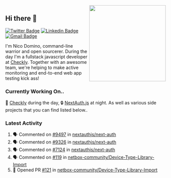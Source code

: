 <img align="right" src="https://user-images.githubusercontent.com/7415984/172472491-91b16eac-fa22-4ecf-92df-d687139fd1f9.gif" width="240" />

## Hi there 👋

[![Twitter Badge](https://img.shields.io/badge/-@ndom91-1ca0f1?style=flat-square&labelColor=1ca0f1&logo=twitter&logoColor=white&link=https://twitter.com/ndom91)](https://twitter.com/ndom91) [![Linkedin Badge](https://img.shields.io/badge/-ndom91-blue?style=flat-square&logo=Linkedin&logoColor=white&link=https://www.linkedin.com/in/ndom91/)](https://www.linkedin.com/in/ndom91/) [![Gmail Badge](https://img.shields.io/badge/-yo@ndo.dev-c14438?style=flat-square&logo=mail.ru&logoColor=white&link=mailto:yo@ndo.dev)](mailto:yo@ndo.dev)

I'm Nico Domino, command-line warrior and open sourcerer. During the day I'm a fullstack javascript developer at [Checkly](https://checklyhq.com). Together with an awesome team, we're helping to make active monitoring and end-to-end web app testing kick ass!

### Currently Working On..

🦝 [Checkly](https://checklyhq.com) during the day, 🔒 [NextAuth.js](https://github.com/nextauthjs/next-auth) at night. As well as various side projects that you can find listed below..

<!--START_SECTION_PROFILE_VIEWS:readme-info-->
<!--END_SECTION_PROFILE_VIEWS:readme-info-->

<!--START_SECTION_DAILY_COMMIT:readme-info-->
<!--END_SECTION_DAILY_COMMIT:readme-info-->

<!--START_SECTION_WEEKLY_COMMIT:readme-info-->
<!--END_SECTION_WEEKLY_COMMIT:readme-info-->

### Latest Activity

<!--START_SECTION:activity-->
1. 🗣 Commented on [#9497](https://github.com/nextauthjs/next-auth/pull/9497#issuecomment-1875290914) in [nextauthjs/next-auth](https://github.com/nextauthjs/next-auth)
2. 🗣 Commented on [#9326](https://github.com/nextauthjs/next-auth/pull/9326#issuecomment-1874161376) in [nextauthjs/next-auth](https://github.com/nextauthjs/next-auth)
3. 🗣 Commented on [#7124](https://github.com/nextauthjs/next-auth/pull/7124#issuecomment-1874131457) in [nextauthjs/next-auth](https://github.com/nextauthjs/next-auth)
4. 🗣 Commented on [#119](https://github.com/netbox-community/Device-Type-Library-Import/issues/119#issuecomment-1874100028) in [netbox-community/Device-Type-Library-Import](https://github.com/netbox-community/Device-Type-Library-Import)
5. 💪 Opened PR [#121](https://github.com/netbox-community/Device-Type-Library-Import/pull/121) in [netbox-community/Device-Type-Library-Import](https://github.com/netbox-community/Device-Type-Library-Import)
<!--END_SECTION:activity-->
